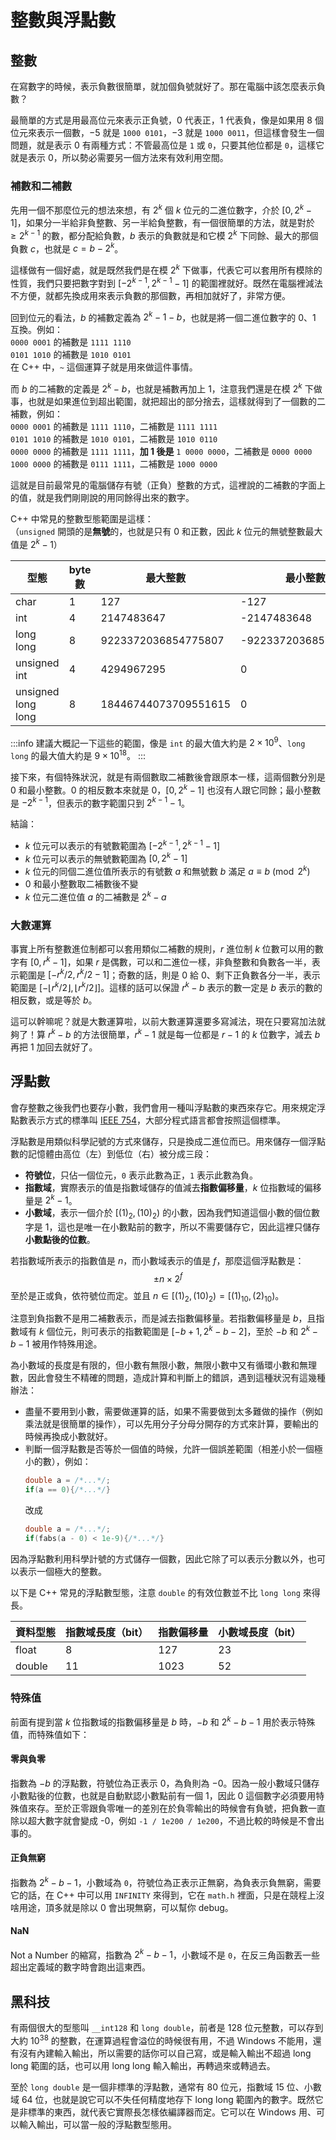 # 整數與浮點數

## 整數

在寫數字的時候，表示負數很簡單，就加個負號就好了。那在電腦中該怎麼表示負數？

最簡單的方式是用最高位元來表示正負號，0 代表正，1 代表負，像是如果用 8 個位元來表示一個數，$-5$ 就是 `1000 0101`，$-3$ 就是 `1000 0011`，但這樣會發生一個問題，就是表示 $0$ 有兩種方式：不管最高位是 `1` 或 `0`，只要其他位都是 `0`，這樣它就是表示 $0$，所以勢必需要另一個方法來有效利用空間。

### 補數和二補數

先用一個不那麼位元的想法來想，有 $2^k$ 個 $k$ 位元的二進位數字，介於 $[0, 2^k-1]$，如果分一半給非負整數、另一半給負整數，有一個很簡單的方法，就是對於 $\geq 2^{k-1}$ 的數，都分配給負數，$b$ 表示的負數就是和它模 $2^k$ 下同餘、最大的那個負數 $c$，也就是 $c=b-2^k$。

這樣做有一個好處，就是既然我們是在模 $2^k$ 下做事，代表它可以套用所有模除的性質，我們只要把數字對到 $[-2^{k-1}, 2^{k-1}-1]$ 的範圍裡就好。既然在電腦裡減法不方便，就都先換成用來表示負數的那個數，再相加就好了，非常方便。

回到位元的看法，$b$ 的補數定義為 $2^k-1-b$，也就是將一個二進位數字的 0、1 互換。例如：  
`0000 0001` 的補數是 `1111 1110`  
`0101 1010` 的補數是 `1010 0101`  
在 C++ 中，`~` 這個運算子就是用來做這件事情。

而 $b$ 的二補數的定義是 $2^k-b$，也就是補數再加上 1，注意我們還是在模 $2^k$ 下做事，也就是如果進位到超出範圍，就把超出的部分捨去，這樣就得到了一個數的二補數，例如：  
`0000 0001` 的補數是 `1111 1110`，二補數是 `1111 1111`  
`0101 1010` 的補數是 `1010 0101`，二補數是 `1010 0110`  
`0000 0000` 的補數是 `1111 1111`，**加 1 後是** `1 0000 0000`，二補數是 `0000 0000`  
`1000 0000` 的補數是 `0111 1111`，二補數是 `1000 0000`  

這就是目前最常見的電腦儲存有號（正負）整數的方式，這裡說的二補數的字面上的值，就是我們剛剛說的用同餘得出來的數字。

C++ 中常見的整數型態範圍是這樣：  
（`unsigned` 開頭的是**無號**的，也就是只有 $0$ 和正數，因此 $k$ 位元的無號整數最大值是 $2^k-1$）

|型態|byte 數|最大整數|最小整數|
|---|---|---|---|
|char|1|127|-127|
|int|4|2147483647|-2147483648|
|long long|8|9223372036854775807|-9223372036854775808|
|unsigned int|4|4294967295|0|
|unsigned long long|8|18446744073709551615|0|

:::info
建議大概記一下這些的範圍，像是 `int` 的最大值大約是 $2 \times 10^9$、`long long` 的最大值大約是 $9 \times 10^{18}。$
:::

接下來，有個特殊狀況，就是有兩個數取二補數後會跟原本一樣，這兩個數分別是 $0$ 和最小整數。$0$ 的相反數本來就是 $0$，$[0,2^k-1]$ 也沒有人跟它同餘；最小整數是 $-2^{k-1}$，但表示的數字範圍只到 $2^{k-1}-1$。

結論：

- $k$ 位元可以表示的有號數範圍為 $[-2^{k-1}, 2^{k-1}-1]$
- $k$ 位元可以表示的無號數範圍為 $[0, 2^k-1]$
- $k$ 位元的同個二進位值所表示的有號數 $a$ 和無號數 $b$ 滿足 $a \equiv b \pmod{2^k}$
- $0$ 和最小整數取二補數後不變
- $k$ 位元二進位值 $a$ 的二補數是 $2^k-a$

### 大數運算

事實上所有整數進位制都可以套用類似二補數的規則，$r$ 進位制 $k$ 位數可以用的數字有 $[0, r^k-1]$，如果 $r$ 是偶數，可以和二進位一樣，非負整數和負數各一半，表示範圍是 $[-r^k/2,r^k/2-1]$；奇數的話，則是 0 給 0、剩下正負數各分一半，表示範圍是 $[-\lfloor r^k/2 \rfloor,\lfloor r^k/2 \rfloor]$。這樣的話可以保證 $r^k-b$ 表示的數一定是 $b$ 表示的數的相反數，或是等於 $b$。

這可以幹嘛呢？就是大數運算啦，以前大數運算還要多寫減法，現在只要寫加法就夠了！算 $r^k-b$ 的方法很簡單，$r^k-1$ 就是每一位都是 $r-1$ 的 $k$ 位數字，減去 $b$ 再把 1 加回去就好了。

## 浮點數

會存整數之後我們也要存小數，我們會用一種叫浮點數的東西來存它。用來規定浮點數表示方式的標準叫 [IEEE 754](https://zh.wikipedia.org/wiki/IEEE_754)，大部分程式語言都會按照這個標準。

浮點數是用類似科學記號的方式來儲存，只是換成二進位而已。用來儲存一個浮點數的記憶體由高位（左）到低位（右）被分成三段：
- **符號位**，只佔一個位元，`0` 表示此數為正，`1` 表示此數為負。
- **指數域**，實際表示的值是指數域儲存的值減去**指數偏移量**，$k$ 位指數域的偏移量是 $2^k-1$。
- **小數域**，表示一個介於 $[(1)_2, (10)_2)$ 的小數，因為我們知道這個小數的個位數字是 $1$，這也是唯一在小數點前的數字，所以不需要儲存它，因此這裡只儲存**小數點後的位數**。

若指數域所表示的指數值是 $n$，而小數域表示的值是 $f$，那麼這個浮點數是：
$$\pm n \times 2^f$$
至於是正或負，依符號位而定。並且 $n \in [(1)_2, (10)_2) = [(1)_{10},(2)_{10})$。

注意到負指數不是用二補數表示，而是減去指數偏移量。若指數偏移量是 $b$，且指數域有 $k$ 個位元，則可表示的指數範圍是 $[-b+1, 2^k-b-2]$，至於 $-b$ 和 $2^k-b-1$ 被用作特殊用途。

為小數域的長度是有限的，但小數有無限小數，無限小數中又有循環小數和無理數，因此會發生不精確的問題，造成計算和判斷上的錯誤，遇到這種狀況有這幾種辦法：
- 盡量不要用到小數，需要做運算的話，如果不需要做到太多難做的操作（例如乘法就是很簡單的操作），可以先用分子分母分開存的方式來計算，要輸出的時候再換成小數就好。
- 判斷一個浮點數是否等於一個值的時候，允許一個誤差範圍（相差小於一個極小的數），例如：
    ```cpp
    double a = /*...*/;
    if(a == 0){/*...*/}
    ```
    改成
    ```cpp
    double a = /*...*/;
    if(fabs(a - 0) < 1e-9){/*...*/}
    ```

因為浮點數利用科學計號的方式儲存一個數，因此它除了可以表示分數以外，也可以表示一個極大的整數。

以下是 C++ 常見的浮點數型態，注意 `double` 的有效位數並不比 `long long` 來得長。

|資料型態|指數域長度（bit）|指數偏移量|小數域長度（bit）|
|------|-----|-----|----|
|float|8|127|23|
|double|11|1023|52|

### 特殊值

前面有提到當 $k$ 位指數域的指數偏移量是 $b$ 時，$-b$ 和 $2^k-b-1$ 用於表示特殊值，而特殊值如下：

#### 零與負零
指數為 $-b$ 的浮點數，符號位為正表示 $0$，為負則為 $-0$。因為一般小數域只儲存小數點後的位數，也就是自動默認小數點前有一個 $1$，因此 $0$ 這個數字必須要用特殊值來存。至於正零跟負零唯一的差別在於負零輸出的時候會有負號，把負數一直除以超大數字就會變成 -0，例如 `-1 / 1e200 / 1e200`，不過比較的時候是不會出事的。

#### 正負無窮
指數為 $2^k-b-1$，小數域為 `0`，符號位為正表示正無窮，為負表示負無窮，需要它的話，在 C++ 中可以用 `INFINITY` 來得到，它在 `math.h` 裡面，只是在競程上沒啥用途，頂多就是除以 $0$ 會出現無窮，可以幫你 debug。

#### NaN
Not a Number 的縮寫，指數為 $2^k-b-1$，小數域不是 `0`，在反三角函數丟一些超出定義域的數字時會跑出這東西。

## 黑科技

有兩個很大的型態叫 `__int128` 和 `long double`，前者是 128 位元整數，可以存到大約 $10^38$ 的整數，在運算過程會溢位的時候很有用，不過 Windows 不能用，還有沒有內建輸入輸出，所以需要的話你可以自己寫，或是輸入輸出不超過 long long 範圍的話，也可以用 long long 輸入輸出，再轉過來或轉過去。

至於 `long double` 是一個非標準的浮點數，通常有 80 位元，指數域 15 位、小數域 64 位，也就是說它可以不失任何精度地存下 long long 範圍內的數字。既然它是非標準的東西，就代表它實際長怎樣依編譯器而定。它可以在 Windows 用、可以輸入輸出，可以當一般的浮點數型態用。
